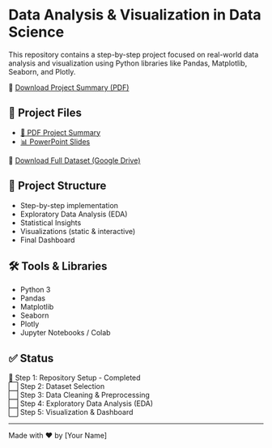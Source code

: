 # Data Analysis & Visualization in Data Science

This repository contains a step-by-step project focused on real-world data analysis and visualization using Python libraries like Pandas, Matplotlib, Seaborn, and Plotly.

📄 [Download Project Summary (PDF)](./Data_Analysis_Visualization_Project_Summary.pdf)

## 📄 Project Files

- [📘 PDF Project Summary](./Data_Analysis_Visualization_Project_Summary.pdf)
- [📊 PowerPoint Slides](./Data_Analysis_Visualization_Project_Slides.pptx)

🔗 [Download Full Dataset (Google Drive)]([https://drive.google.com/yourlink](https://drive.google.com/drive/folders/1O0Ft2ncghOv8mMfiiuNCPjlrU_gG1prE?usp=share_link))



## 📌 Project Structure
- Step-by-step implementation
- Exploratory Data Analysis (EDA)
- Statistical Insights
- Visualizations (static & interactive)
- Final Dashboard

## 🛠 Tools & Libraries
- Python 3
- Pandas
- Matplotlib
- Seaborn
- Plotly
- Jupyter Notebooks / Colab

## ✅ Status
🚧 Step 1: Repository Setup - Completed  
⬜ Step 2: Dataset Selection  
⬜ Step 3: Data Cleaning & Preprocessing  
⬜ Step 4: Exploratory Data Analysis (EDA)  
⬜ Step 5: Visualization & Dashboard

---

Made with ❤️ by [Your Name]
